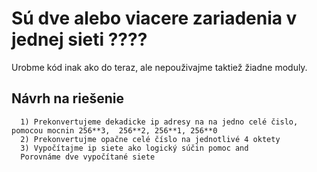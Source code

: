 # Sú dve alebo viacere zariadenia v jednej sieti ????

Urobme kód inak ako do teraz, ale nepouživajme taktiež žiadne moduly.
## Návrh na riešenie

      1) Prekonvertujeme dekadicke ip adresy na na jedno celé čislo, pomocou mocnin 256**3,  256**2, 256**1, 256**0
      2) Prekonvertujme opačne celé číslo na jednotlivé 4 oktety
      3) Vypočítajme ip siete ako logický súčin pomoc and
      Porovnáme dve vypočítané siete